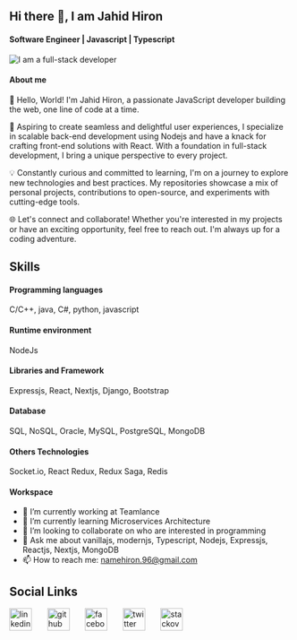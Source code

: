 ## Hi there 👋, I am Jahid Hiron

#### Software Engineer | Javascript | Typescript
![I am a full-stack developer](https://camo.githubusercontent.com/f1c0fc76d120f760664938edd8e1818f9d407b03f8ce7d306e12094d8853b6a0/687474703a2f2f692e696d6775722e636f6d2f6337476d414a662e706e67)

#### About me
👋 Hello, World! I'm Jahid Hiron, a passionate JavaScript developer building the web, one line of code at a time.

🚀 Aspiring to create seamless and delightful user experiences, I specialize in scalable back-end development using Nodejs and have a knack for crafting front-end solutions with React. With a foundation in full-stack development, I bring a unique perspective to every project.

💡 Constantly curious and committed to learning, I'm on a journey to explore new technologies and best practices. My repositories showcase a mix of personal projects, contributions to open-source, and experiments with cutting-edge tools.

🌐 Let's connect and collaborate! Whether you're interested in my projects or have an exciting opportunity, feel free to reach out. I'm always up for a coding adventure.

## Skills

#### Programming languages
C/C++, java, C#, python, javascript

#### Runtime environment
NodeJs

#### Libraries and Framework
Expressjs, React, Nextjs, Django, Bootstrap

#### Database
SQL, NoSQL, Oracle, MySQL, PostgreSQL, MongoDB

#### Others Technologies
Socket.io, React Redux, Redux Saga, Redis

#### Workspace

- 🔭 I’m currently working at Teamlance 
- 🌱 I’m currently learning Microservices Architecture 
- 👯 I’m looking to collaborate on who are interested in programming 
- 💬 Ask me about vanillajs, modernjs, Typescript, Nodejs, Expressjs, Reactjs, Nextjs, MongoDB 
- 📫 How to reach me: namehiron.96@gmail.com 

## Social Links

[<img src='https://cdn.jsdelivr.net/npm/simple-icons@3.0.1/icons/linkedin.svg' alt='linkedin' height='40'>](https://www.linkedin.com/in/jahidhiron)  &nbsp; &nbsp; &nbsp; [<img src='https://cdn.jsdelivr.net/npm/simple-icons@3.0.1/icons/udemy.svg' alt='github' height='40'>](https://www.udemy.com/user/jshid-hiron) &nbsp; &nbsp; &nbsp; [<img src='https://cdn.jsdelivr.net/npm/simple-icons@3.0.1/icons/facebook.svg' alt='facebook' height='40'>](https://www.facebook.com/se.hiron)  &nbsp; &nbsp; &nbsp; [<img src='https://cdn.jsdelivr.net/npm/simple-icons@3.0.1/icons/twitter.svg' alt='twitter' height='40'>](https://twitter.com/jahid_hiron) &nbsp; &nbsp; &nbsp; [<img src='https://cdn.jsdelivr.net/npm/simple-icons@3.0.1/icons/stackoverflow.svg' alt='stackoverflow' height='40'>](https://stackoverflow.com/users/14040231/jahidul-islam-hiron)  
